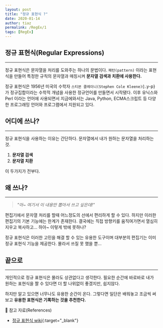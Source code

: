 ```yaml
---
layout: post
title: "정규 표현식 ?"
date: 2020-01-14
author: tiaz
permalink: /RegEx/1
tags: [RegEx]
---
```

## 정규 표현식(Regular Expressions)
---
정규 표현식은 문자열을 처리를 도와주는 하나의 문법이다. `패턴(pattern)` 이라는 표현식을
만들어 특정한 규칙의 문자열과 매칭시켜 **문자열 검색과 치환에 사용한다.**

정규 표현식은 1956년 미국의 수학자 `스티븐 클레이니(Stephen Cole Kleene)`{:.y-p} 가 정규집합이라는 수학적 개념을
사용한 정규언어를 만들면서 시작됐다. 이후 유닉스와 Perl 이라는 언어에 사용되면서 지금에와서는 
Java, Python, ECMA스크립트 등 다양한 프로그래밍 언어와 프로그램에서 지원되고 있다.
<br/>

## 어디에 쓰나?
---
정규 표현식을 사용하는 이유는 간단하다. 문자열에서 내가 원하는 문자열을 처리하는 것.

1. **문자열 검색**
2. **문자열 치환**

이 두가지가 전부다.
<br/>

## 왜 쓰나?
---
> _"아~ 여기서 이 내용만 뽑아서 쓰고 싶은데!"_

편집기에서 문자열 처리를 할때 어느정도의 선에서 편리하게 할 수 있다. 하지만 이러한 편집기의 기본 기능에는 한계가 존재한다. 결국에는 직접 방향키를 움직여가면서 열심히 지우고 복사하고... 하아~ 이렇게 밖에 못하나?

정규 표현식은 이러한 고민을 해결 할 수 있는 유용한 도구이며 대부분의 편집기는 이미 정규 표현식 기능을 제공한다. 몰라서 쓰질 못 했을 뿐...
<br/>

## 끝으로
---
개인적으로 정규 표현식은 몰라도 상관없다고 생각한다. 필요한 순간에 바로바로 내가 원하는
표현식을 짤 수 있다면 더 할 나위없이 좋겠지만, 쉽지않다.

하지만 알고 있으면 너무나도 유용한 순간이 온다. 그렇다면 일단은 배워놓고 조금씩 써보고
**유용한 표현식은 기록하는 것을 추천한다.**
<br/>

:pushpin: 참고 자료(References)
- [정규 표현식 wiki](https://ko.wikipedia.org/wiki/%EC%A0%95%EA%B7%9C_%ED%91%9C%ED%98%84%EC%8B%9D){:target="_blank"}
<br/>